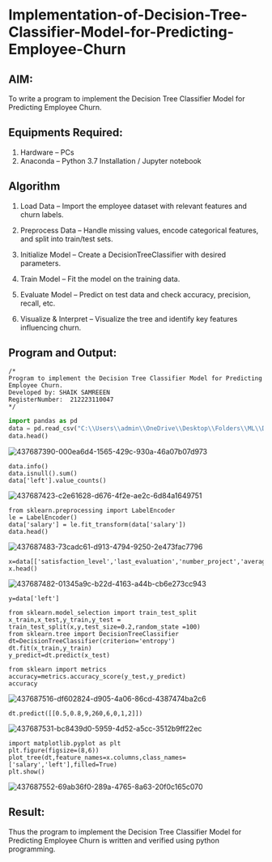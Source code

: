 # Implementation-of-Decision-Tree-Classifier-Model-for-Predicting-Employee-Churn

## AIM:
To write a program to implement the Decision Tree Classifier Model for Predicting Employee Churn.

## Equipments Required:
1. Hardware – PCs
2. Anaconda – Python 3.7 Installation / Jupyter notebook

## Algorithm
1. Load Data – Import the employee dataset with relevant features and churn labels.

2. Preprocess Data – Handle missing values, encode categorical features, and split into train/test sets.

3. Initialize Model – Create a DecisionTreeClassifier with desired parameters.

4. Train Model – Fit the model on the training data.

5. Evaluate Model – Predict on test data and check accuracy, precision, recall, etc.

6. Visualize & Interpret – Visualize the tree and identify key features influencing churn.

## Program and Output:
```
/*
Program to implement the Decision Tree Classifier Model for Predicting Employee Churn.
Developed by: SHAIK SAMREEEN
RegisterNumber:  212223110047
*/
```

```python
import pandas as pd
data = pd.read_csv("C:\\Users\\admin\\OneDrive\\Desktop\\Folders\\ML\\DATASET-20250226\\Employee.csv")
data.head()
```
![437687390-000ea6d4-1565-429c-930a-46a07b07d973](https://github.com/user-attachments/assets/168fb555-0343-4a45-99bf-bbc994bb808c)

```
data.info()
data.isnull().sum()
data['left'].value_counts()
```
![437687423-c2e61628-d676-4f2e-ae2c-6d84a1649751](https://github.com/user-attachments/assets/3b633906-73a4-41f8-8d8e-ba0c99617ecb)

```
from sklearn.preprocessing import LabelEncoder
le = LabelEncoder()
data['salary'] = le.fit_transform(data['salary'])
data.head()
```
![437687483-73cadc61-d913-4794-9250-2e473fac7796](https://github.com/user-attachments/assets/95003466-f2eb-4ae1-8246-38bd15e50c45)

```
x=data[['satisfaction_level','last_evaluation','number_project','average_montly_hours','time_spend_company','Work_accident','promotion_last_5years','salary']]
x.head()
```
![437687482-01345a9c-b22d-4163-a44b-cb6e273cc943](https://github.com/user-attachments/assets/8ade3d28-4b55-4a92-8cf8-224d98aef905)

```
y=data['left']

from sklearn.model_selection import train_test_split
x_train,x_test,y_train,y_test = train_test_split(x,y,test_size=0.2,random_state =100)
from sklearn.tree import DecisionTreeClassifier
dt=DecisionTreeClassifier(criterion='entropy')
dt.fit(x_train,y_train)
y_predict=dt.predict(x_test)

from sklearn import metrics
accuracy=metrics.accuracy_score(y_test,y_predict)
accuracy
```
![437687516-df602824-d905-4a06-86cd-4387474ba2c6](https://github.com/user-attachments/assets/cca0cea3-0794-42fd-be21-a3a334aa1f28)
```
dt.predict([[0.5,0.8,9,260,6,0,1,2]])
```
![437687531-bc8439d0-5959-4d52-a5cc-3512b9ff22ec](https://github.com/user-attachments/assets/5c4890cd-4add-479d-b9a3-97c50843407f)
```
import matplotlib.pyplot as plt
plt.figure(figsize=(8,6))
plot_tree(dt,feature_names=x.columns,class_names=['salary','left'],filled=True)
plt.show()
```
![437687552-69ab36f0-289a-4765-8a63-20f0c165c070](https://github.com/user-attachments/assets/b1b91647-1280-4481-a9af-3c55625cf6f7)


## Result:
Thus the program to implement the  Decision Tree Classifier Model for Predicting Employee Churn is written and verified using python programming.
